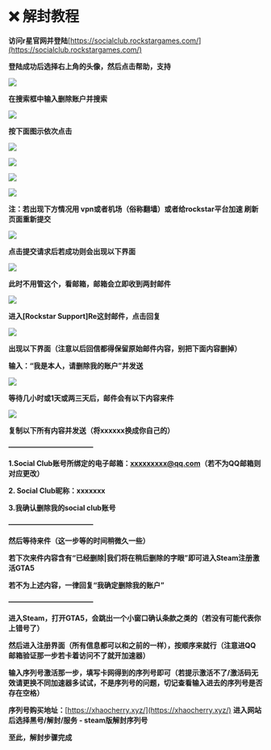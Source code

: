 # ❌ 解封教程

**访问r星官网并登陆**[https://socialclub.rockstargames.com/](https://socialclub.rockstargames.com/)

**登陆成功后选择右上角的头像，然后点击帮助，支持**

![](/.gitbook/assets/image%20(126).png)

**在搜索框中输入删除账户并搜索**

![](/.gitbook/assets/image%20(137).png)

**按下面图示依次点击**

![](/.gitbook/assets/image%20(153).png)

![](/.gitbook/assets/image%20(118).png)

![](/.gitbook/assets/image%20(166).png)

![](/.gitbook/assets/image%20(141).png)

**注：若出现下方情况用           vpn或者机场（俗称翻墙）或者给rockstar平台加速         刷新页面重新提交**

![](/.gitbook/assets/image%20(135).png)

**点击提交请求后若成功则会出现以下界面**

![](/.gitbook/assets/image%20(133).png)

**此时不用管这个，看邮箱，邮箱会立即收到两封邮件**

![](/.gitbook/assets/image%20(176).png)

**进入\[Rockstar Support]Re这封邮件，点击回复**

![](/.gitbook/assets/image%20(151).png)

**出现以下界面（注意以后回信都得保留原始邮件内容，别把下面内容删掉）**

**输入：“我是本人，请删除我的账户”并发送**

![](/.gitbook/assets/image%20(171).png)

**等待几小时或1天或两三天后，邮件会有以下内容来件**

![](/.gitbook/assets/image%20(132).png)

**复制以下所有内容并发送（将xxxxxx换成你自己的）**

**————————————**

**1.Social Club账号所绑定的电子邮箱：xxxxxxxxx@qq.com（若不为QQ邮箱则对应更改）**

**2. Social Club昵称：xxxxxxx**

**3.我确认删除我的social club账号**

**————————————**

**然后等待来件（这一步等的时间稍微久一些）**

**若下次来件内容含有“已经删除|我们将在稍后删除的字眼”即可进入Steam注册激活GTA5**

**若不为上述内容，一律回复“我确定删除我的账户”**

**————————————**

**进入Steam，打开GTA5，会跳出一个小窗口确认条款之类的（若没有可能代表你上错号了）**

**然后进入注册界面（所有信息都可以和之前的一样），按顺序来就行（注意进QQ邮箱验证那一步若卡着访问不了就开加速器）**

**输入序列号激活那一步，填写卡网得到的序列号即可（若提示激活不了/激活码无效请更换不同加速器多试试，不是序列号的问题，切记查看输入进去的序列号是否存在空格）**

**序列号购买地址：**[https://xhaocherry.xyz/](https://xhaocherry.xyz/) **进入网站后选择黑号/解封/服务 - steam版解封序列号**

**至此，解封步骤完成**
